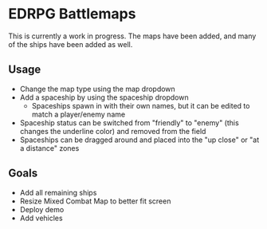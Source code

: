 # EDRPG Battlemaps
This is currently a work in progress. The maps have been added, and many of the ships have been added as well.

## Usage
- Change the map type using the map dropdown
- Add a spaceship by using the spaceship dropdown
  - Spaceships spawn in with their own names, but it can be edited to match a player/enemy name
- Spaceship status can be switched from "friendly" to "enemy" (this changes the underline color) and removed from the field
- Spaceships can be dragged around and placed into the "up close" or "at a distance" zones

## Goals
- Add all remaining ships
- Resize Mixed Combat Map to better fit screen
- Deploy demo
- Add vehicles